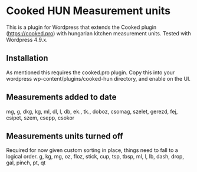 # Cooked HUN Measurement units
This is a plugin for Wordpress that extends the Cooked plugin (https://cooked.pro) with hungarian kitchen measurement units.
Tested with Wordpress 4.9.x.

## Installation
As mentioned this requires the cooked.pro plugin. Copy this into your wordpress wp-content/plugins/cooked-hun directory, and enable on the UI.

## Measurements added to date
mg, g, dkg, kg, ml, dl, l, db, ek., tk., doboz, csomag, szelet, gerezd, fej, csipet, szem, csepp, csokor

## Measurements units turned off
Required for now given custom sorting in place, things need to fall to a logical order.
g, kg, mg, oz, floz, stick, cup, tsp, tbsp, ml, l, lb, dash, drop, gal, pinch, pt, qt
